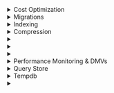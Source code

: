 <details><summary>Cost Optimization</summary>

# Cost Optimization

## vCores

**Scenario: Have 20 Azure SQL Databases using vCore pricing and want to know if converting to Elastic Pool will save money. What should you monitor to determine whether pricing is better/worse?**
1. MAX(<Total number of DBs X average vCore utilization per DB>, <Number of concurrently peaking DBs X Peak vCore utilization per DB>)
2. Estimate the storage space needed for the pool by adding the **number of bytes needed for all the databases in the pool**. Then determine the eDTU pool size that provides this amount of storage
- Total size of all databases
- Number of concurrently peaking databases * peak CPU utilization per database
- Total # of DBs * Avg(CPU utilization per DB)
- https://docs.microsoft.com/en-us/azure/azure-sql/database/elastic-pool-overview#how-do-i-choose-the-correct-pool-size

For vCore-based purchasing model: MAX(<Total number of DBs X average vCore utilization per DB>, <Number of concurrently peaking DBs X Peak vCore utilization per DB)
</details>


<details><summary>Migrations</summary>

# Migrations

## DMS - Azure Database Migration Service

**Scenario: On-prem SQL DB wants to migrate to Azure SQL DB - how?**
- DMS
- Take full and log backups
- Use `WITH CHECKSUM`

</details>

<details><summary>Indexing</summary>

# Indexing

From [the documentation], Microsoft classes tables in 2 ways:
    - rowstore tables and indexes
    - columnstore tables and indexes
    - "*SQL Server 2019 (15.x) and Azure SQL Database support row and page compression for rowstore tables and indexes, and supports columnstore and columnstore archival compression for columnstore tables and indexes.*"

## Microsoft Guidance

### Columnstore Guidance

Columnstore - [MSFT Guidance for Indexes](https://docs.microsoft.com/en-us/sql/relational-databases/indexes/columnstore-indexes-design-guidance)

**Should I use rowstore or columnstore for XYZ table?**
- [Answers from Microsoft](https://docs.microsoft.com/en-us/sql/relational-databases/indexes/columnstore-indexes-design-guidance)
- Does the table contain `varchar(max)`, `nvarchar(max)`, or `varbinary(max)`? - Use rowstore or design a 1:1 lookup rowstore table for strings w a columnstore table for numerics
- Does this data have > 10% of writes are `UPDATE` and `DELETE` statements? - Use rowstore
- Is this a long-term/permanent table? 
    - Yes 
        - Use columnstore
    - No 
        - Use rowstore
- Does the table need partitioning? 
    - Yes
        - Will there be > 1,000,000 rows per partition? 
            - Yes - use columnstore
            - No - use rowstore
    - No
        - Use rowstore

**Step 1: Clustered columnstore index on all OLAP/data warehouse tables**
- Star schema tables
- Snowflake tables
- Fact tables
- Dimension tables

**Step 2: Non-clustered columnstore indexes for all keys (PK, FK for lookups)**
- Enforce PKs with NCI
- Enable fast lookups w NCI on FKs

| Use case  | Recommendation  | Compression ratio  | Notes  	|
|---	|---	|---	|---	|
| Star and Snowflake tables (fact, dimension) 	| Clustered columnstore index  	| 10x  	|   	|
| Star and Snowflake tables (fact, dimension) 	| Non-clustered columnstore index on PKs 	| 10x  	|   	|
| Star and Snowflake tables (fact, dimension) 	| Non-clustered columnstore index on FKs 	| 10x  	|   	|
| HTAP and OLTP-like tables	| Drop rowstore NCI indexes and replace with columnstore NCI	| -10%  	| Swapping NCI rowstore to NCI columnstore is actually going to [take up ~10% more space](https://docs.microsoft.com/en-us/sql/relational-databases/indexes/columnstore-indexes-design-guidance)  	|
| IoT insert tables  	| Clustered columnstore index  	| 10x  	|   	|
|   	|   	|   	|   	|
|   	|   	|   	|   	|
|   	|   	|   	|   	|
|   	|   	|   	|   	|
|   	|   	|   	|   	|
|   	|   	|   	|   	|
|   	|   	|   	|   	|
|   	|   	|   	|   	|
|   	|   	|   	|   	|
|   	|   	|   	|   	|
|   	|   	|   	|   	|
|   	|   	|   	|   	|

- Fact tables = columnstore table

</details>

<details><summary>Compression</summary>

# Compression

Three options:
- Rowstore tables and indexes = row and page compression are options
- Columnstore tables and indexes = columnstore compression and columnstore archival compression
- TSQL `COMPRESS` function = GZIP compression
    - Inputs: strings, varbinary
    - Compression: GZIP
    - Compatibility: Rowstore and columnstore
    - Use case: archival data
    - https://docs.microsoft.com/en-us/sql/t-sql/functions/compress-transact-sql?view=sql-server-ver15

Rowstore table profiles:
- A whole table that is stored as a heap
- A whole table that is stored as a clustered index
- A whole nonclustered index
- A whole indexed view (materialized index)
- For partitioned tables and indexes, you can configure the compression option for each partition, and the various partitions of an object do not have to have the same compression setting

Columnstore table profiles 
- A whole table that is stored with columnstore compression 
- A whole table that is stored as a clustered columnstore index with columnstore compression 
- A whole nonclustered columnstore index
- A whole table that is stored with columnstore archival compression 
- A whole table that is stored as a clustered columnstore index with columnstore archival compression 
- A whole nonclustered columnstore archival index
- For partitioned columnstore tables and columnstore indexes, you can configure the archival compression option for each partition, and the various partitions do not have to have the same archival compression setting

**Compression is always enabled for columnstore tables and can't be turned off** 

## 
</details>

<details><summary></summary>

# 

## 
</details>

<details><summary></summary>

# 

## 
</details>

<details><summary></summary>

# 

## 
</details>

<details><summary>Performance Monitoring & DMVs</summary>

# Performance Monitoring & DMVs

## Azure SQL Database

**What DMV to see resource utilization?**
- `sys.resource_stats` returns CPU usage and storage data for an Azure SQL Database. It has database_name and start_time columns.
- https://docs.microsoft.com/en-us/sql/relational-databases/system-catalog-views/sys-resource-stats-azure-sql-database


</details>

<details><summary>Query Store</summary>

# Query Store

**How to prevent going to read only?**
- Decrease the Data Flush Interval
    - Storage size is checked when Query Store writes data to disk. This interval is set by the Data Flush Interval (Minutes) option. If Query Store has breached the maximum size limit between storage size checks, it transitions to read-only mode
    - Default is 900 seconds, which is 15 minutes


</details>

<details><summary>Tempdb</summary>

# Tempdb

**You change from 4 CPUs to 16 - how many tempdb files should you have?**
- I think answer is 8 but they said 64 
   - *As a general rule, if the number of logical processors is less than or equal to eight, use the same number of data files as logical processors*
   - *If the number of logical processors is greater than eight, use eight data files and then if contention continues, increase the number of data files by multiples of 4 until the contention is reduced to acceptable levels or make changes to the workload/code.*
   - https://docs.microsoft.com/en-us/sql/relational-databases/databases/tempdb-database



## 
</details>

<details><summary></summary>

# 

## 
</details>
